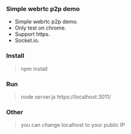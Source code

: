 ### Simple webrtc p2p demo
- Simple webrtc p2p demo.  
- Only test on chrome.   
- Support https.  
- Socket.io. 

### Install
> npm install

### Run
> node server.js 
> https://localhost:3011/

### Other
> you can change localhost to your public IP
